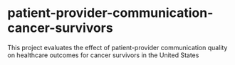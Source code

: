 # patient-provider-communication-cancer-survivors
This project evaluates the effect of patient-provider communication quality on healthcare outcomes for cancer survivors in the United States
